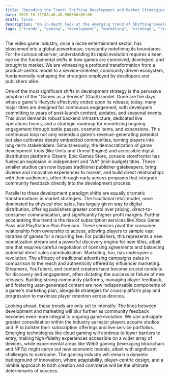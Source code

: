 ```yaml
---
title: "Decoding the Trend: Shifting Development and Market Strategies in the Gaming Industry"
date: 2025-10-11T06:46:48.990586+00:00
draft: false
description: "An in-depth look at the emerging trend of Shifting Development and Market Strategies in the Gaming Industry and what it means for the future."
tags: ["trends", "gaming", "development", "marketing", "strategy", "live service", "indie", "subscription", "digital", "community"]
---
```


The video game industry, once a niche entertainment sector, has blossomed into a global powerhouse, constantly redefining its boundaries. For the curious observer, understanding its rapid evolution requires a keen eye on the fundamental shifts in how games are conceived, developed, and brought to market. We are witnessing a profound transformation from a product-centric model to a service-oriented, community-driven ecosystem, fundamentally reshaping the strategies employed by developers and publishers alike.

One of the most significant shifts in development strategy is the pervasive adoption of the "Games as a Service" (GaaS) model. Gone are the days when a game's lifecycle effectively ended upon its release; today, many major titles are designed for continuous engagement, with developers committing to years of post-launch content, updates, and seasonal events. This pivot demands robust backend infrastructure, dedicated live operations teams, and a strategic roadmap for monetizing ongoing engagement through battle passes, cosmetic items, and expansions. This continuous loop not only extends a game's revenue-generating potential but also cultivates deeply embedded communities, turning players into long-term stakeholders. Simultaneously, the democratization of game development tools (like Unity and Unreal Engine) and accessible digital distribution platforms (Steam, Epic Games Store, console storefronts) has fueled an explosion in independent and "AA" (mid-budget) titles. These smaller studios can now bypass traditional publisher gatekeepers, bring diverse and innovative experiences to market, and build direct relationships with their audiences, often through early access programs that integrate community feedback directly into the development process.

Parallel to these development paradigm shifts are equally dramatic transformations in market strategies. The traditional retail model, once dominated by physical disc sales, has largely given way to digital distribution, offering publishers greater control over pricing, direct-to-consumer communication, and significantly higher profit margins. Further accelerating this trend is the rise of subscription services like Xbox Game Pass and PlayStation Plus Premium. These services pivot the consumer relationship from ownership to access, allowing players to sample vast libraries of games for a recurring fee. For publishers, this represents a new monetization stream and a powerful discovery engine for new titles, albeit one that requires careful negotiation of licensing agreements and balancing potential direct sales cannibalization. Marketing, too, has undergone a revolution. The efficacy of traditional advertising campaigns pales in comparison to the reach and authenticity offered by influencer marketing. Streamers, YouTubers, and content creators have become crucial conduits for discovery and engagement, often dictating the success or failure of new releases. Building strong community platforms, managing player feedback, and fostering user-generated content are now indispensable components of a game's marketing plan, alongside strategies for cross-platform play and progression to maximize player retention across devices.

Looking ahead, these trends are only set to intensify. The lines between development and marketing will blur further as community feedback becomes even more integral to ongoing game evolution. We can anticipate greater consolidation within the industry as major players acquire studios and IP to bolster their subscription offerings and live service portfolios. Emerging technologies like cloud gaming will continue to lower barriers to entry, making high-fidelity experiences accessible on a wider array of devices, while experimental areas like Web3 gaming (leveraging blockchain and NFTs) might carve out new economic models, albeit with significant challenges to overcome. The gaming industry will remain a dynamic battleground of innovation, where adaptability, player-centric design, and a nimble approach to both creation and commerce will be the ultimate determinants of success.